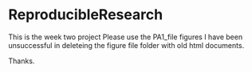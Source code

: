 # ReproducibleResearch
This is the week two project
Please use the PA1_file figures I have been unsuccessful in deleteing the figure file folder with old html documents.

Thanks.
